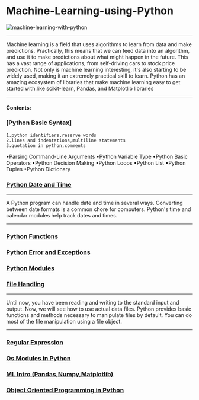 # Machine-Learning-using-Python
![machine-learning-with-python](https://user-images.githubusercontent.com/29937202/41456775-21aecb7e-709f-11e8-8734-2f9baa51cc72.png)
***
Machine learning is a field that uses algorithms to learn from data and make predictions. Practically, this means that we can feed data into an algorithm, and use it to make predictions about what might happen in the future. This has a vast range of applications, from self-driving cars to stock price prediction. Not only is machine learning interesting, it's also starting to be widely used, making it an extremely practical skill to learn.
Python has an amazing ecosystem of libraries that make machine learning easy to get started with.like scikit-learn, Pandas, and Matplotlib libraries
***
#### Contents:

### [Python Basic Syntax]
```
1.python identifiers,reserve words
2.lines and indentations,multiline statements
3.quotation in python,comments
```
•Parsing Command-Line Arguments
•Python Variable Type
•Python Basic Operators
•Python Decision Making
•Python Loops
•Python List
•Python Tuples
•Python Dictionary
### [Python Date and Time](https://github.com/sam2702/Machine-Learning-using-Python/blob/master/Python%20Date%20and%20Time.py)
***
A Python program can handle date and time in several ways. Converting between date formats is a common chore for computers. Python's time and calendar modules help track dates and times.
***

### [Python Functions](https://github.com/sam2702/Machine-Learning-using-Python/blob/master/function.py)

### [Python Error and Exceptions](https://github.com/sam2702/Machine-Learning-using-Python/tree/master/Exceptions)


### [Python Modules](https://github.com/sam2702/Machine-Learning-using-Python/blob/master/IPYNB/Module.ipynb)

### [File Handling](https://github.com/sam2702/Machine-Learning-using-Python/blob/master/IPYNB/File%20handling.ipynb)
***
Until now, you have been reading and writing to the standard input and output. Now, we will see how to use actual data files.
Python provides basic functions and methods necessary to manipulate files by default. You can do most of the file manipulation using a file object.
***
### [Regular Expression](https://github.com/sam2702/Machine-Learning-using-Python/blob/master/IPYNB/Regular%2Bexpression.ipynb)

### [Os Modules in Python](https://github.com/sam2702/Machine-Learning-using-Python/blob/master/IPYNB/OS%2BModule.ipynb)
### [ML Intro (Pandas,Numpy,Matplotlib)](https://github.com/sam2702/Machine-Learning-using-Python/tree/master/ML)
### [Object Oriented Programming in Python](https://github.com/sam2702/Machine-Learning-using-Python/tree/master/OOPs)

